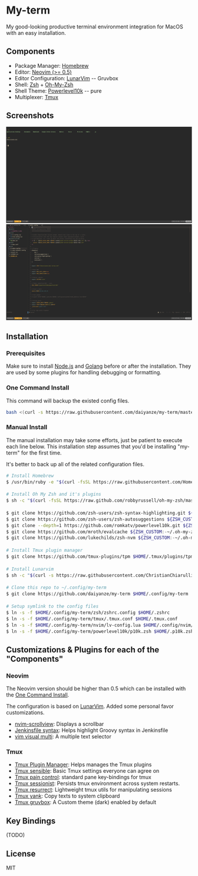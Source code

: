 # My-term

My good-looking productive terminal environment integration for MacOS with an easy installation.

## Components

- Package Manager: [Homebrew](https://brew.sh)
- Editor: [Neovim (>= 0.5)](https://neovim.io)
- Editor Configuration: [LunarVim](https://github.com/ChristianChiarulli/LunarVim) -- Gruvbox
- Shell: [Zsh](https://www.zsh.org) + [Oh-My-Zsh](https://ohmyz.sh)
- Shell Theme: [Powerlevel10k](https://github.com/romkatv/powerlevel10k) -- pure
- Multiplexer: [Tmux](https://github.com/tmux/tmux)

## Screenshots

![snapshot](./media/snapshot_1.png)
![snapshot](./media/snapshot_2.png)

## Installation

### Prerequisites

Make sure to install [Node.js](https://nodejs.org/) and [Golang](https://golang.org) before or after the installation. They are used by some plugins for handling debugging or formatting.

### One Command Install

This command will backup the existed config files.

```sh
bash <(curl -s https://raw.githubusercontent.com/daiyanze/my-term/master/install.sh)
```

### Manual Install

The manual installation may take some efforts, just be patient to execute each line below. This installation step assumes that you'd be installing "my-term" for the first time.

It's better to back up all of the related configuration files.

```sh
# Install Homebrew
$ /usr/bin/ruby -e "$(curl -fsSL https://raw.githubusercontent.com/Homebrew/install/master/install)"

# Install Oh My Zsh and it's plugins
$ sh -c "$(curl -fsSL https://raw.github.com/robbyrussell/oh-my-zsh/master/tools/install.sh)"

$ git clone https://github.com/zsh-users/zsh-syntax-highlighting.git ${ZSH_CUSTOM:-~/.oh-my-zsh/custom}/plugins/zsh-syntax-highlighting
$ git clone https://github.com/zsh-users/zsh-autosuggestions ${ZSH_CUSTOM:-~/.oh-my-zsh/custom}/plugins/zsh-autosuggestions
$ git clone --depth=1 https://github.com/romkatv/powerlevel10k.git ${ZSH_CUSTOM:-$HOME/.oh-my-zsh/custom}/themes/powerlevel10k
$ git clone https://github.com/mroth/evalcache ${ZSH_CUSTOM:-~/.oh-my-zsh/custom}/plugins/evalcache
$ git clone https://github.com/lukechilds/zsh-nvm ${ZSH_CUSTOM:-~/.oh-my-zsh/custom}/plugins/zsh-nvm

# Install Tmux plugin manager
$ git clone https://github.com/tmux-plugins/tpm $HOME/.tmux/plugins/tpm

# Install Lunarvim
$ sh -c "$(curl -s https://raw.githubusercontent.com/ChristianChiarulli/lunarvim/master/utils/installer/install.sh)"

# Clone this repo to ~/.config/my-term
$ git clone https://github.com/daiyanze/my-term $HOME/.config/my-term

# Setup symlink to the config files
$ ln -s -f $HOME/.config/my-term/zsh/zshrc.config $HOME/.zshrc
$ ln -s -f $HOME/.config/my-term/tmux/.tmux.conf $HOME/.tmux.conf
$ ln -s -f $HOME/.config/my-term/nvim/lv-config.lua $HOME/.config/nvim/lv-config.lua
$ ln -s -f $HOME/.config/my-term/powerlevel10k/p10k.zsh $HOME/.p10k.zsh
```

## Customizations & Plugins for each of the "Components"

### Neovim

The Neovim version should be higher than 0.5 which can be installed with the [One Command Install](/one-command-install).

The configuration is based on [LunarVim](https://github.com/ChristianChiarulli/LunarVim). Added some personal favor customizations.

- [nvim-scrollview](https://github.com/dstein64/nvim-scrollview): Displays a scrollbar
- [Jenkinsfile syntax](https://github.com/martinda/Jenkinsfile-vim-syntax): Helps highlight Groovy syntax in Jenkinsfile
- [vim visual multi](https://github.com/mg979/vim-visual-multi): A multiple text selector

### Tmux

- [Tmux Plugin Manager](https://github.com/tmux-plugins/tpm): Helps manages the Tmux plugins
- [Tmux sensible](https://github.com/tmux-plugins/tmux-sensible): Basic Tmux settings everyone can agree on
- [Tmux pain control](https://github.com/tmux-plugins/tmux-pain-control): standard pane key-bindings for tmux
- [Tmux sessionist](https://github.com/tmux-plugins/tmux-sessionist): Persists tmux environment across system restarts.
- [Tmux resurrect](https://github.com/tmux-plugins/tmux-resurrect): Lightweight tmux utils for manipulating sessions
- [Tmux yank](https://github.com/tmux-plugins/tmux-yank): Copy texts to system clipboard
- [Tmux gruvbox](https://github.com/egel/tmux-gruvbox): A Custom theme (dark) enabled by default

## Key Bindings

(TODO)

## License

MIT
